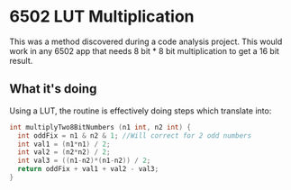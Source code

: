 # 6502 LUT Multiplication

This was a method discovered during a code analysis project. This would work in any 6502 app that needs 8 bit * 8 bit multiplication to get a 16 bit result.

## What it's doing

Using a LUT, the routine is effectively doing steps which translate into:

```c
int multiplyTwo8BitNumbers (n1 int, n2 int) {
  int oddFix = n1 & n2 & 1; //Will correct for 2 odd numbers
  int val1 = (n1*n1) / 2;
  int val2 = (n2*n2) / 2;
  int val3 = ((n1-n2)*(n1-n2)) / 2;
  return oddFix + val1 + val2 - val3;
}
```
